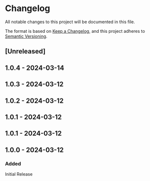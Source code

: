 # Changelog
All notable changes to this project will be documented in this file.

The format is based on [Keep a Changelog](https://keepachangelog.com/en/1.0.0/),
and this project adheres to [Semantic Versioning](https://semver.org/spec/v2.0.0.html).

## [Unreleased]

## 1.0.4 - 2024-03-14

## 1.0.3 - 2024-03-12

## 1.0.2 - 2024-03-12

## 1.0.1 - 2024-03-12

## 1.0.1 - 2024-03-12

## 1.0.0 - 2024-03-12

### Added

Initial Release